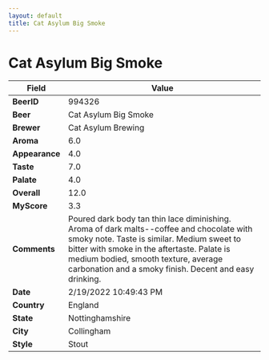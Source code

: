 ```yaml
---
layout: default
title: Cat Asylum Big Smoke
---
```


# Cat Asylum Big Smoke

| Field         | Value     |
|---------------|-----------|
| **BeerID** | 994326 |
| **Beer** | Cat Asylum Big Smoke |
| **Brewer** | Cat Asylum Brewing |
| **Aroma** | 6.0 |
| **Appearance** | 4.0 |
| **Taste** | 7.0 |
| **Palate** | 4.0 |
| **Overall** | 12.0 |
| **MyScore** | 3.3 |
| **Comments** | Poured dark body tan thin lace diminishing. Aroma of dark malts--coffee and chocolate with smoky note. Taste is similar. Medium sweet to bitter with smoke in the aftertaste. Palate is medium bodied, smooth texture, average carbonation and a smoky finish. Decent and easy drinking. |
| **Date** | 2/19/2022 10:49:43 PM |
| **Country** | England |
| **State** | Nottinghamshire |
| **City** | Collingham |
| **Style** | Stout |
